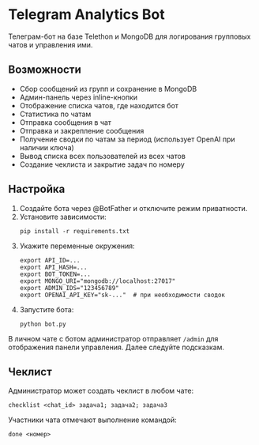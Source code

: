 # Telegram Analytics Bot

Телеграм-бот на базе Telethon и MongoDB для логирования групповых чатов и управления ими.

## Возможности
- Сбор сообщений из групп и сохранение в MongoDB
- Админ-панель через inline-кнопки
- Отображение списка чатов, где находится бот
- Статистика по чатам
- Отправка сообщения в чат
- Отправка и закрепление сообщения
- Получение сводки по чатам за период (использует OpenAI при наличии ключа)
- Вывод списка всех пользователей из всех чатов
- Создание чеклиста и закрытие задач по номеру

## Настройка
1. Создайте бота через @BotFather и отключите режим приватности.
2. Установите зависимости:
   ```
   pip install -r requirements.txt
   ```
3. Укажите переменные окружения:
   ```
   export API_ID=...
   export API_HASH=...
   export BOT_TOKEN=...
   export MONGO_URI="mongodb://localhost:27017"
   export ADMIN_IDS="123456789"
   export OPENAI_API_KEY="sk-..."  # при необходимости сводок
   ```
4. Запустите бота:
   ```
   python bot.py
   ```

В личном чате с ботом администратор отправляет `/admin` для отображения панели управления. Далее следуйте подсказкам.

## Чеклист

Администратор может создать чеклист в любом чате:

```
checklist <chat_id> задача1; задача2; задача3
```

Участники чата отмечают выполнение командой:

```
done <номер>
```

